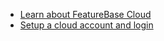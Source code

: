* [Learn about FeatureBase Cloud](/cloud/cloud-introduction)
* [Setup a cloud account and login](/cloud/cloud-setup/cloud-quickstart-guide)
<!-- Fix when the https://github.com/molecula/documentation/pull/268 goes in
* [Setup a FeatureBase Cloud account](/cloud/fbc-part1-signup)
* [Login to FeatureBase Cloud](/cloud/fbc-part2-login)
-->
